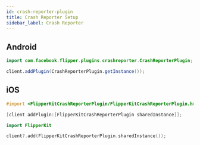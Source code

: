 ```yaml
---
id: crash-reporter-plugin
title: Crash Reporter Setup
sidebar_label: Crash Reporter
---
```


## Android

```java
import com.facebook.flipper.plugins.crashreporter.CrashReporterPlugin;

client.addPlugin(CrashReporterPlugin.getInstance());
```


## iOS

<!--DOCUSAURUS_CODE_TABS-->
<!--Objective-C-->
```objectivec
#import <FlipperKitCrashReporterPlugin/FlipperKitCrashReporterPlugin.h>

[client addPlugin:[FlipperKitCrashReporterPlugin sharedInstance]];
```
<!--Swift-->
```swift
import FlipperKit

client?.add(FlipperKitCrashReporterPlugin.sharedInstance());
```
<!--END_DOCUSAURUS_CODE_TABS-->
